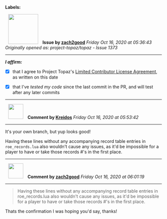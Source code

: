 **Labels:**



<a href="https://github.com/zach2good"><img src="https://avatars3.githubusercontent.com/u/1389729?v=4" width="96" height="96" hspace="10"></img></a> **Issue by [zach2good](https://github.com/zach2good)**
_Friday Oct 16, 2020 at 05:36:43_
_Originally opened as: project-topaz/topaz - Issue 1373_

----

<!-- place 'x' mark between square [] brackets to affirm: -->
**_I affirm:_**
- [x] that I agree to Project Topaz's [Limited Contributor License Agreement](http://project-topaz.com/blob/release/CONTRIBUTOR_AGREEMENT.md), as written on this date
- [x] that I've _tested my code_ since the last commit in the PR, and will test after any later commits




----
<a href="https://github.com/Kreidos"><img src="https://avatars0.githubusercontent.com/u/12466395?v=4" width="48" height="48" hspace="10"></img></a> **Comment by [Kreidos](https://github.com/Kreidos)**
_Friday Oct 16, 2020 at 05:53:42_

----

It's your own branch, but yup looks good! 
Having these lines without any accompanying record table entries in `roe_records.lua` also wouldn't cause any issues, as it'd be impossible for a player to have or take those records #'s in the first place.


----
<a href="https://github.com/zach2good"><img src="https://avatars3.githubusercontent.com/u/1389729?v=4" width="48" height="48" hspace="10"></img></a> **Comment by [zach2good](https://github.com/zach2good)**
_Friday Oct 16, 2020 at 06:01:19_

----

> Having these lines without any accompanying record table entries in roe_records.lua also wouldn't cause any issues, as it'd be impossible for a player to have or take those records #'s in the first place.

Thats the confirmation I was hoping you'd say, thanks!

